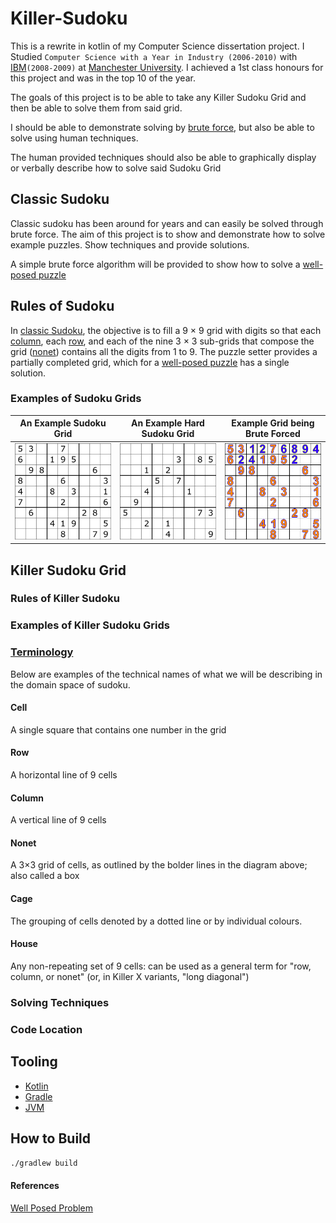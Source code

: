 # Killer-Sudoku

This is a rewrite in kotlin of my Computer Science dissertation project. I Studied `Computer Science with a Year in Industry (2006-2010)` with [IBM](https://www.ibm.com)`(2008-2009)` at [Manchester University](https://www.cs.manchester.ac.uk/). I achieved a 1st class honours for this project and was in the top 10 of the year.

The goals of this project is to be able to take any Killer Sudoku Grid and then be able to solve them from said grid.

I should be able to demonstrate solving by [brute force][5], but also be able to solve using human techniques.

The human provided techniques should also be able to graphically display or verbally describe how to solve said Sudoku Grid

## Classic Sudoku

Classic sudoku has been around for years and can easily be solved through brute force. The aim of this project is to show and demonstrate how to solve example puzzles. Show techniques and provide solutions.

A simple brute force algorithm will be provided to show how to solve a [well-posed puzzle][1]

## Rules of Sudoku

In [classic Sudoku](#classic-sudoku), the objective is to fill a 9 × 9 grid with digits so that each [column](#Column), each [row](#Row), and each of the nine 3 × 3 sub-grids that compose the grid ([nonet](#Nonet)) contains all the digits from 1 to 9. The puzzle setter provides a partially completed grid, which for a [well-posed puzzle][1] has a single solution.

### Examples of Sudoku Grids


| An Example Sudoku Grid                                                                                              | An Example Hard Sudoku Grid                                                                                                            | Example Grid being Brute Forced                                                                                              |
|---------------------------------------------------------------------------------------------------------------------|----------------------------------------------------------------------------------------------------------------------------------------|------------------------------------------------------------------------------------------------------------------------------|
| <img alt="Example Sudoku Grid - Source Wiki" src="./src/main/resources/images/example-sudoku-grid.png" width="250"> | <img alt="Hard To Brute Force - Source Wiki" src="./src/main/resources/images/Sudoku_puzzle_hard_for_brute_force.svg.png" width="250"> | <img alt="Example Sudoku Grid - Source Wiki" src="./src/main/resources/images/Sudoku_solved_by_bactracking.gif" width="250"> |


## Killer Sudoku Grid

### Rules of Killer Sudoku

### Examples of Killer Sudoku Grids

### [Terminology](https://en.wikipedia.org/wiki/Glossary_of_Sudoku)

Below are examples of the technical names of what we will be describing in the domain space of sudoku.

#### Cell

A single square that contains one number in the grid

#### Row

A horizontal line of 9 cells

#### Column

A vertical line of 9 cells

#### Nonet

A 3×3 grid of cells, as outlined by the bolder lines in the diagram above; also called a box

#### Cage

The grouping of cells denoted by a dotted line or by individual colours.

#### House

Any non-repeating set of 9 cells: can be used as a general term for "row, column, or nonet" (or, in Killer X variants, "long diagonal")

### Solving Techniques

### Code Location

## Tooling

* [Kotlin][2]
* [Gradle][3]
* [JVM][4]

## How to Build

`./gradlew build`

#### References

[Well Posed Problem][1]

[1]: https://en.wikipedia.org/wiki/Well-posed_problem
[2]: https://kotlinlang.org/
[3]: https://gradle.org/
[4]: https://www.oracle.com/java/technologies/downloads/
[5]: https://en.wikipedia.org/wiki/Brute-force_search
